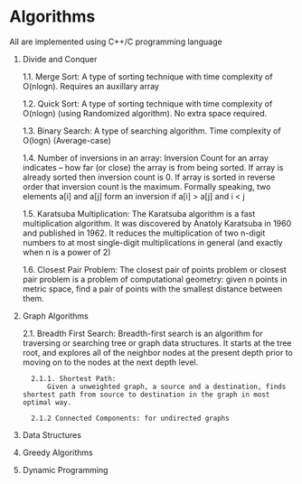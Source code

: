 # Algorithms
All are implemented using C++/C programming language
1. Divide and Conquer

   1.1. Merge Sort: 
      A type of sorting technique with time complexity of O(nlogn). Requires an auxillary array 
      
    1.2. Quick Sort:
      A type of sorting technique with time complexity of O(nlogn) (using Randomized algorithm). No extra space required. 
      
    1.3. Binary Search:
      A type of searching algorithm. Time complexity of O(logn) (Average-case)
      
    1.4. Number of inversions in an array: 
      Inversion Count for an array indicates – how far (or close) the array is from being sorted. If array is already sorted then             inversion count is 0. If array is sorted in reverse order that inversion count is the maximum. Formally speaking, two elements           a[i] and a[j] form an inversion if a[i] > a[j] and i < j
      
    1.5. Karatsuba Multiplication: 
      The Karatsuba algorithm is a fast multiplication algorithm. It was discovered by Anatoly Karatsuba in 1960 and published in 1962.       It reduces the multiplication of two n-digit numbers to at most single-digit multiplications in general (and exactly when n is a         power of 2)
      
    1.6. Closest Pair Problem:
      The closest pair of points problem or closest pair problem is a problem of computational geometry: given n points in metric space,       find a pair of points with the smallest distance between them.
      
2. Graph Algorithms

    2.1. Breadth First Search:
      Breadth-first search is an algorithm for traversing or searching tree or graph data structures. It starts at the tree root, and         explores all of the neighbor nodes at the present depth prior to moving on to the nodes at the next depth level.
      
         2.1.1. Shortest Path: 
             Given a unweighted graph, a source and a destination, finds shortest path from source to destination in the graph in most optimal way.
       
         2.1.2 Connected Components: for undirected graphs

3. Data Structures 
4. Greedy Algorithms
5. Dynamic Programming
